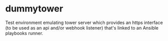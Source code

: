 # dummytower
Test environment emulating tower server which provides an https interface (to be used as an api and/or webhook listener) that's linked to an Ansible playbooks runner.
